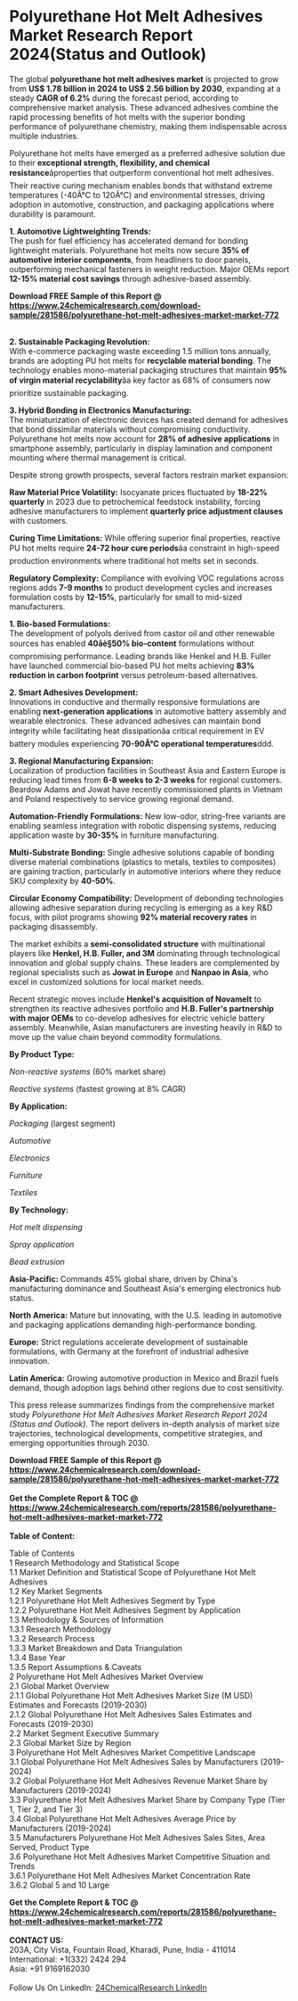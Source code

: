 <h1>Polyurethane Hot Melt Adhesives Market Research Report 2024(Status and Outlook)</h1><p>The global <strong>polyurethane hot melt adhesives market</strong> is projected to grow from <strong>US$ 1.78 billion in 2024 to US$ 2.56 billion by 2030</strong>, expanding at a steady <strong>CAGR of 6.2%</strong> during the forecast period, according to comprehensive market analysis. These advanced adhesives combine the rapid processing benefits of hot melts with the superior bonding performance of polyurethane chemistry, making them indispensable across multiple industries.</p><p>Polyurethane hot melts have emerged as a preferred adhesive solution due to their <strong>exceptional strength, flexibility, and chemical resistance</strong>âproperties that outperform conventional hot melt adhesives. Their reactive curing mechanism enables bonds that withstand extreme temperatures (-40Â°C to 120Â°C) and environmental stresses, driving adoption in automotive, construction, and packaging applications where durability is paramount.</p><p><strong>1. Automotive Lightweighting Trends:</strong><br>
The push for fuel efficiency has accelerated demand for bonding lightweight materials. Polyurethane hot melts now secure <strong>35% of automotive interior components</strong>, from headliners to door panels, outperforming mechanical fasteners in weight reduction. Major OEMs report <strong>12-15% material cost savings</strong> through adhesive-based assembly.</p><div><b>Download FREE Sample of this Report @ 
            <a href="https://www.24chemicalresearch.com/download-sample/281586/polyurethane-hot-melt-adhesives-market-market-772">
            https://www.24chemicalresearch.com/download-sample/281586/polyurethane-hot-melt-adhesives-market-market-772</a></b></div><br><p><strong>2. Sustainable Packaging Revolution:</strong><br>
With e-commerce packaging waste exceeding 1.5 million tons annually, brands are adopting PU hot melts for <strong>recyclable material bonding</strong>. The technology enables mono-material packaging structures that maintain <strong>95% of virgin material recyclability</strong>âa key factor as 68% of consumers now prioritize sustainable packaging.</p><p><strong>3. Hybrid Bonding in Electronics Manufacturing:</strong><br>
The miniaturization of electronic devices has created demand for adhesives that bond dissimilar materials without compromising conductivity. Polyurethane hot melts now account for <strong>28% of adhesive applications</strong> in smartphone assembly, particularly in display lamination and component mounting where thermal management is critical.</p><p>Despite strong growth prospects, several factors restrain market expansion:</p><p><strong>Raw Material Price Volatility:</strong> Isocyanate prices fluctuated by <strong>18-22% quarterly</strong> in 2023 due to petrochemical feedstock instability, forcing adhesive manufacturers to implement <strong>quarterly price adjustment clauses</strong> with customers.</p><p><strong>Curing Time Limitations:</strong> While offering superior final properties, reactive PU hot melts require <strong>24-72 hour cure periods</strong>âa constraint in high-speed production environments where traditional hot melts set in seconds.</p><p><strong>Regulatory Complexity:</strong> Compliance with evolving VOC regulations across regions adds <strong>7-9 months</strong> to product development cycles and increases formulation costs by <strong>12-15%</strong>, particularly for small to mid-sized manufacturers.</p><p><strong>1. Bio-based Formulations:</strong><br>
The development of polyols derived from castor oil and other renewable sources has enabled <strong>40åè§50% bio-content</strong> formulations without compromising performance. Leading brands like Henkel and H.B. Fuller have launched commercial bio-based PU hot melts achieving <strong>83% reduction in carbon footprint</strong> versus petroleum-based alternatives.</p><p><strong>2. Smart Adhesives Development:</strong><br>
Innovations in conductive and thermally responsive formulations are enabling <strong>next-generation applications</strong> in automotive battery assembly and wearable electronics. These advanced adhesives can maintain bond integrity while facilitating heat dissipationâa critical requirement in EV battery modules experiencing <strong>70-90Â°C operational temperatures</strong>ddd.</p><p><strong>3. Regional Manufacturing Expansion:</strong><br>
Localization of production facilities in Southeast Asia and Eastern Europe is reducing lead times from <strong>6-8 weeks to 2-3 weeks</strong> for regional customers. Beardow Adams and Jowat have recently commissioned plants in Vietnam and Poland respectively to service growing regional demand.</p><p><strong>Automation-Friendly Formulations:</strong> New low-odor, string-free variants are enabling seamless integration with robotic dispensing systems, reducing application waste by <strong>30-35%</strong> in furniture manufacturing.</p><p><strong>Multi-Substrate Bonding:</strong> Single adhesive solutions capable of bonding diverse material combinations (plastics to metals, textiles to composites) are gaining traction, particularly in automotive interiors where they reduce SKU complexity by <strong>40-50%</strong>.</p><p><strong>Circular Economy Compatibility:</strong> Development of debonding technologies allowing adhesive separation during recycling is emerging as a key R&amp;D focus, with pilot programs showing <strong>92% material recovery rates</strong> in packaging disassembly.</p><p>The market exhibits a <strong>semi-consolidated structure</strong> with multinational players like <strong>Henkel, H.B. Fuller, and 3M</strong> dominating through technological innovation and global supply chains. These leaders are complemented by regional specialists such as <strong>Jowat in Europe</strong> and <strong>Nanpao in Asia</strong>, who excel in customized solutions for local market needs.</p><p>Recent strategic moves include <strong>Henkel's acquisition of Novamelt</strong> to strengthen its reactive adhesives portfolio and <strong>H.B. Fuller's partnership with major OEMs</strong> to co-develop adhesives for electric vehicle battery assembly. Meanwhile, Asian manufacturers are investing heavily in R&amp;D to move up the value chain beyond commodity formulations.</p><p><strong>By Product Type:</strong></p><p><em>Non-reactive systems</em> (60% market share)</p><p><em>Reactive systems</em> (fastest growing at 8% CAGR)</p><p><strong>By Application:</strong></p><p><em>Packaging</em> (largest segment)</p><p><em>Automotive</em></p><p><em>Electronics</em></p><p><em>Furniture</em></p><p><em>Textiles</em></p><p><strong>By Technology:</strong></p><p><em>Hot melt dispensing</em></p><p><em>Spray application</em></p><p><em>Bead extrusion</em></p><p><strong>Asia-Pacific:</strong> Commands 45% global share, driven by China's manufacturing dominance and Southeast Asia's emerging electronics hub status.</p><p><strong>North America:</strong> Mature but innovating, with the U.S. leading in automotive and packaging applications demanding high-performance bonding.</p><p><strong>Europe:</strong> Strict regulations accelerate development of sustainable formulations, with Germany at the forefront of industrial adhesive innovation.</p><p><strong>Latin America:</strong> Growing automotive production in Mexico and Brazil fuels demand, though adoption lags behind other regions due to cost sensitivity.</p><p>This press release summarizes findings from the comprehensive market study <em>Polyurethane Hot Melt Adhesives Market Research Report 2024 (Status and Outlook)</em>. The report delivers in-depth analysis of market size trajectories, technological developments, competitive strategies, and emerging opportunities through 2030.</p><div><b>Download FREE Sample of this Report @ 
            <a href="https://www.24chemicalresearch.com/download-sample/281586/polyurethane-hot-melt-adhesives-market-market-772">
            https://www.24chemicalresearch.com/download-sample/281586/polyurethane-hot-melt-adhesives-market-market-772</a></b></div><br><div><b>Get the Complete Report & TOC @ 
            <a href="https://www.24chemicalresearch.com/reports/281586/polyurethane-hot-melt-adhesives-market-market-772">
            https://www.24chemicalresearch.com/reports/281586/polyurethane-hot-melt-adhesives-market-market-772</a></b></div><br>
            <b>Table of Content:</b><p>Table of Contents<br />
 1 Research Methodology and Statistical Scope<br />
 1.1 Market Definition and Statistical Scope of Polyurethane Hot Melt Adhesives<br />
 1.2 Key Market Segments<br />
 1.2.1 Polyurethane Hot Melt Adhesives Segment by Type<br />
 1.2.2 Polyurethane Hot Melt Adhesives Segment by Application<br />
 1.3 Methodology & Sources of Information<br />
 1.3.1 Research Methodology<br />
 1.3.2 Research Process<br />
 1.3.3 Market Breakdown and Data Triangulation<br />
 1.3.4 Base Year<br />
 1.3.5 Report Assumptions & Caveats<br />
 2 Polyurethane Hot Melt Adhesives Market Overview<br />
 2.1 Global Market Overview<br />
 2.1.1 Global Polyurethane Hot Melt Adhesives Market Size (M USD) Estimates and Forecasts (2019-2030)<br />
 2.1.2 Global Polyurethane Hot Melt Adhesives Sales Estimates and Forecasts (2019-2030)<br />
 2.2 Market Segment Executive Summary<br />
 2.3 Global Market Size by Region<br />
 3 Polyurethane Hot Melt Adhesives Market Competitive Landscape<br />
 3.1 Global Polyurethane Hot Melt Adhesives Sales by Manufacturers (2019-2024)<br />
 3.2 Global Polyurethane Hot Melt Adhesives Revenue Market Share by Manufacturers (2019-2024)<br />
 3.3 Polyurethane Hot Melt Adhesives Market Share by Company Type (Tier 1, Tier 2, and Tier 3)<br />
 3.4 Global Polyurethane Hot Melt Adhesives Average Price by Manufacturers (2019-2024)<br />
 3.5 Manufacturers Polyurethane Hot Melt Adhesives Sales Sites, Area Served, Product Type<br />
 3.6 Polyurethane Hot Melt Adhesives Market Competitive Situation and Trends<br />
 3.6.1 Polyurethane Hot Melt Adhesives Market Concentration Rate<br />
 3.6.2 Global 5 and 10 Large</p><div><b>Get the Complete Report & TOC @ 
            <a href="https://www.24chemicalresearch.com/reports/281586/polyurethane-hot-melt-adhesives-market-market-772">
            https://www.24chemicalresearch.com/reports/281586/polyurethane-hot-melt-adhesives-market-market-772</a></b></div><br><b>CONTACT US:</b><br>
            203A, City Vista, Fountain Road, Kharadi, Pune, India - 411014<br>
            International: +1(332) 2424 294<br>
            Asia: +91 9169162030 <br><br>
            Follow Us On LinkedIn: <a href="https://www.linkedin.com/company/24chemicalresearch/">24ChemicalResearch LinkedIn</a>